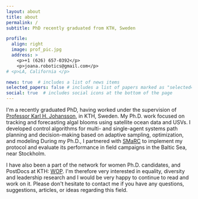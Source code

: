 ```yaml
---
layout: about
title: about
permalink: /
subtitle: PhD recently graduated from KTH, Sweden

profile:
  align: right
  image: prof_pic.jpg
  address: >
    <p>+1 (626) 657-0392</p>
    <p>joana.robotics@gmail.com</p>
# <p>LA, California </p>

news: true  # includes a list of news items
selected_papers: false # includes a list of papers marked as "selected={true}"
social: true  # includes social icons at the bottom of the page
---
```


I'm a recently graduated PhD, having worked under the supervision of <a href="https://people.kth.se/~kallej/" target="_blank">Professor Karl H. Johansson</a>, in KTH, Sweden.
My Ph.D. work focused on tracking and forecasting algal blooms using satellite ocean data and USVs. 
I developed control algorithms for multi- and single-agent systems path planning and decision-making based on adaptive sampling, optimization, and modeling 
During my Ph.D., I partnered with <a href="https://smarc.se/" target="_blank">SMaRC</a> to implement my protocol and evaluate its performance in field campaigns in the Baltic Sea, near Stockholm.

I have also been a part of the network for women Ph.D. candidates, and PostDocs at KTH: <a href="https://www.kth.se/blogs/wop/" target="_blank">WOP</a>. I'm therefore very interested in equality, diversity and leadership research and I would be very happy to continue to read and work on it. Please don't hesitate to contact me if you have any questions, suggestions, articles, or ideas regarding this field.

